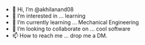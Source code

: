 - 👋 Hi, I’m @akhilanand08
- 👀 I’m interested in ... learning
- 🌱 I’m currently learning ... Mechanical Engineering
- 💞️ I’m looking to collaborate on ... cool software
- 📫 How to reach me ... drop me a DM.

<!---
akhilanand08/akhilanand08 is a ✨ special ✨ repository because its `README.md` (this file) appears on your GitHub profile.
You can click the Preview link to take a look at your changes.
--->
